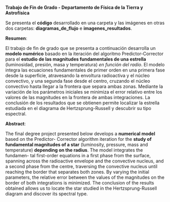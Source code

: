 **Trabajo de Fin de Grado - Departamento de Física de la Tierra y Astrofísica**

Se presenta el **código** desarrollado en una carpeta y las imágenes en otras dos carpetas: **diagramas_de_flujo** e **imagenes_resultados**.

**Resumen**:

El trabajo de fin de grado que se presenta a continuación desarrolla un **modelo numérico**
basado en la iteración del algoritmo Predictor-Corrector para el **estudio de las magnitudes
fundamentales de una estrella** (luminosidad, presión, masa y temperatura) *en función del
radio*. El modelo integra las ecuaciones fundamentales de primer orden en una primera fase desde la
superficie, atravesando la envoltura radioactiva y el núcleo convectivo, y una segunda fase desde el
centro, cruzando el núcleo convectivo hasta llegar a la frontera que separa ambas zonas. Mediante la
variación de los parámetros iniciales se minimiza el error relativo entre los valores de las magnitudes
en la frontera de ambas integraciones. La conclusión de los resultados que se obtienen permite
localizar la estrella estudiada en el diagrama de Hertzsprung-Russell y descubrir su tipo espectral.

**Abstract**:

The final degree project presented below develops a **numerical model** based on the Predictor-
Corrector algorithm iteration for the **study of fundamental magnitudes of a star** (luminosity,
pressure, mass and temperature) **depending on the radius**. The model integrates the fundamen-
tal first-order equations in a first phase from the surface, spanning across the radioactive envelope
and the convective nucleus, and a second phase from the centre, traversing the convective nucleus
until reaching the border that separates both zones. By varying the initial parameters, the relative
error between the values of the magnitudes on the border of both integrations is minimized. The
conclusion of the results obtained allows us to locate the star studied in the Hertzsprung-Russell
diagram and discover its spectral type.
